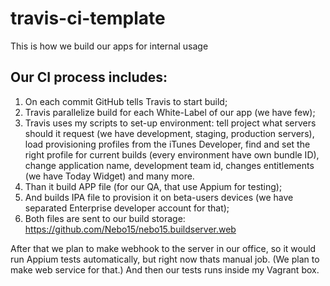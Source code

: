 # travis-ci-template
This is how we build our apps for internal usage

## Our CI process includes:

1. On each commit GitHub tells Travis to start build;
2. Travis parallelize build for each White-Label of our app (we have few);
3. Travis uses my scripts to set-up environment: tell project what servers should it request (we have development, staging, production servers), load provisioning profiles from the iTunes Developer, find and set the right profile for current builds (every environment have own bundle ID), change application name, development team id, changes entitlements (we have Today Widget) and many more.
3. Than it build APP file (for our QA, that use Appium for testing);
4. And builds IPA file to provision it on beta-users devices (we have separated Enterprise developer account for that);
5. Both files are sent to our build storage: https://github.com/Nebo15/nebo15.buildserver.web

After that we plan to make webhook to the server in our office, so it would run Appium tests automatically, but right now thats manual job. (We plan to make web service for that.) And then our tests runs inside my Vagrant box.

